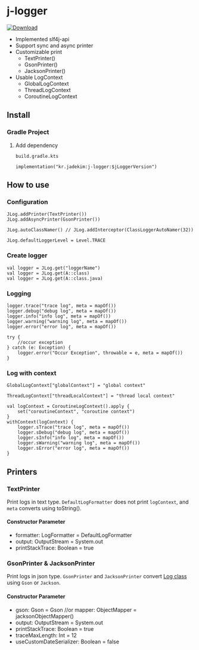 # j-logger
[![Download](https://api.bintray.com/packages/jdekim43/maven/j-logger/images/download.svg)](https://bintray.com/jdekim43/maven/j-logger/_latestVersion)
* Implemented slf4j-api
* Support sync and async printer
* Customizable print
  * TextPrinter()
  * GsonPrinter()
  * JacksonPrinter()
* Usable LogContext
  * GlobalLogContext
  * ThreadLogContext
  * CoroutineLogContext

## Install
### Gradle Project
1. Add dependency
    ```
    build.gradle.kts
   
    implementation("kr.jadekim:j-logger:$jLoggerVersion")
    ```
## How to use
### Configuration
```
JLog.addPrinter(TextPrinter())
JLog.addAsyncPrinter(GsonPrinter())

JLog.autoClassNamer() // JLog.addInterceptor(ClassLoggerAutoNamer(32))

JLog.defaultLoggerLevel = Level.TRACE
```
### Create logger
```
val logger = JLog.get("loggerName")
val logger = JLog.get(A::class)
val logger = JLog.get(A::class.java)
```
### Logging
```
logger.trace("trace log", meta = mapOf())
logger.debug("debug log", meta = mapOf())
logger.info("info log", meta = mapOf())
logger.warning("warning log", meta = mapOf())
logger.error("error log", meta = mapOf())

try {
    //occur exception
} catch (e: Exception) {
    logger.error("Occur Exception", throwable = e, meta = mapOf())
}
```
### Log with context
```
GlobalLogContext["globalContext"] = "global context"

ThreadLogContext["threadLocalContext"] = "thread local context"

val logContext = CoroutineLogContext().apply {
    set("coroutineContext", "coroutine context")
}
withContext(logContext) {
    logger.sTrace("trace log", meta = mapOf())
    logger.sDebug("debug log", meta = mapOf())
    logger.sInfo("info log", meta = mapOf())
    logger.sWarning("warning log", meta = mapOf())
    logger.sError("error log", meta = mapOf())
}
```

## Printers
### TextPrinter
Print logs in text type. `DefaultLogFormatter` does not print `logContext`, and `meta` converts using toString().
#### Constructor Parameter
* formatter: LogFormatter = DefaultLogFormatter
* output: OutputStream = System.out
* printStackTrace: Boolean = true
### GsonPrinter & JacksonPrinter
Print logs in json type. `GsonPrinter` and `JacksonPrinter` convert [Log class](https://github.com/jdekim43/j-logger/blob/master/src/main/kotlin/kr/jadekim/logger/model/Log.kt) using `Gson` or `Jackson`.
#### Constructor Parameter
* gson: Gson = Gson  //or mapper: ObjectMapper = jacksonObjectMapper()
* output: OutputStream = System.out
* printStackTrace: Boolean = true
* traceMaxLength: Int = 12
* useCustomDateSerializer: Boolean = false